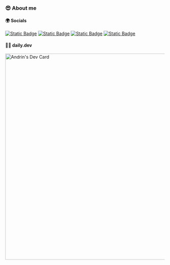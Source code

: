 ### 😎 About me

#### 🌍 Socials
[![Static Badge](https://img.shields.io/badge/LinkedIn-black?style=for-the-badge&logo=linkedin&logoColor=%230A66C2)](https://www.linkedin.com/in/andrin-haldner-317778219/)
[![Static Badge](https://img.shields.io/badge/Stack%20Overflow-black?style=for-the-badge&logo=stackoverflow&logoColor=%23F58025)](https://stackoverflow.com/users/16982702/andrin)
[![Static Badge](https://img.shields.io/badge/Threads-black?style=for-the-badge&logo=threads&logoColor=%FFFFFF)](https://www.threads.net/@tihncs)
[![Static Badge](https://img.shields.io/badge/Bluesky-black?style=for-the-badge&logo=bluesky&logoColor=%#0085FF)](https://bsky.app/profile/tihn.dev)

#### 👨‍💻 daily.dev
<a href="https://app.daily.dev/tihn"><img src="https://api.daily.dev/devcards/v2/HPS7GismYUuNyXiilsDk4.png?r=q4e&type=wide" width="652" alt="Andrin's Dev Card"/></a>
